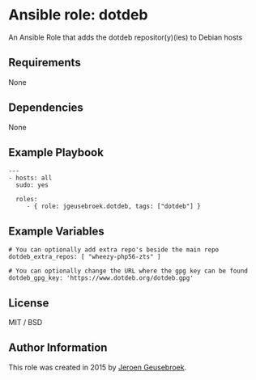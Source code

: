 # Ansible role: dotdeb

An Ansible Role that adds the dotdeb repositor(y)(ies) to Debian hosts

## Requirements

None

## Dependencies

None

## Example Playbook

    ---
    - hosts: all
      sudo: yes

      roles:
         - { role: jgeusebroek.dotdeb, tags: ["dotdeb"] }

## Example Variables

    # You can optionally add extra repo's beside the main repo
    dotdeb_extra_repos: [ "wheezy-php56-zts" ]

    # You can optionally change the URL where the gpg key can be found
    dotdeb_gpg_key: 'https://www.dotdeb.org/dotdeb.gpg'

## License

MIT / BSD

## Author Information

This role was created in 2015 by [Jeroen Geusebroek](http://jeroengeusebroek.nl/).